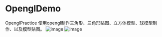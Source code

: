 # OpenglDemo
OpenglPractice
使用opengl制作三角形、三角形贴图、立方体模型、球模型制作、以及模型贴图。
![image](https://github.com/ChangeStrong/OpenglDemo/blob/master/cube.gif)
![image](https://github.com/ChangeStrong/OpenglDemo/blob/master/earth.gif)
